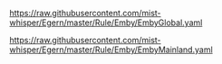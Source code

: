 https://raw.githubusercontent.com/mist-whisper/Egern/master/Rule/Emby/EmbyGlobal.yaml

https://raw.githubusercontent.com/mist-whisper/Egern/master/Rule/Emby/EmbyMainland.yaml
